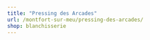 ```yaml
---
title: "Pressing des Arcades"
url: /montfort-sur-meu/pressing-des-arcades/
shop: blanchisserie
---
```


